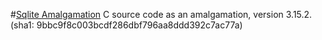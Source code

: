 #[Sqlite Amalgamation](https://www.sqlite.org/amalgamation.html)
C source code as an amalgamation, version 3.15.2.
(sha1: 9bbc9f8c003bcdf286dbf796aa8ddd392c7ac77a)

